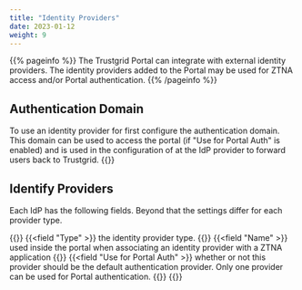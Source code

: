 ```yaml
---
title: "Identity Providers"
date: 2023-01-12
weight: 9
---
```


{{% pageinfo %}}
The Trustgrid Portal can integrate with external identity providers. The identity providers added to the Portal may be used for ZTNA access and/or Portal authentication.
{{% /pageinfo %}}

## Authentication Domain
To use an identity provider for first configure the authentication domain. This domain can be used to access the portal (if "Use for Portal Auth" is enabled) and is used in the configuration of at the IdP provider to forward users back to Trustgrid.
{{<tgimg src="auth-domain.png" caption="Example authentication domain configuration">}}


## Identify Providers
Each IdP has the following fields.  Beyond that the settings differ for each provider type.

{{<fields>}}
{{<field "Type" >}}
the identity provider type.
{{</field >}}
{{<field "Name" >}}
used inside the portal when associating an identity provider with a ZTNA application
{{</field >}}
{{<field "Use for Portal Auth" >}}
whether or not this provider should be the default authentication provider. Only one provider can be used for Portal authentication.
{{</field >}}
{{</fields>}}
